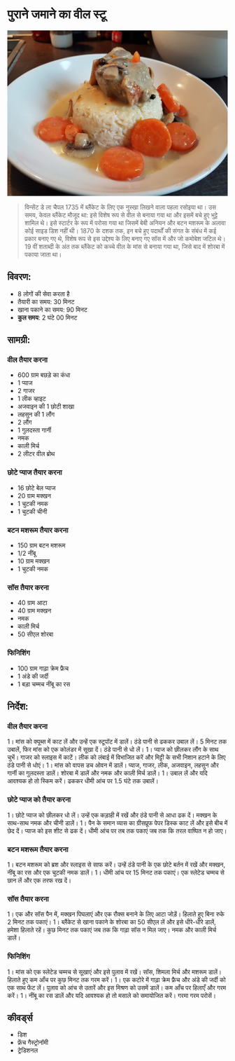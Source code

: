 # पुराने जमाने का वील स्टू

![पुराने जमाने का वील स्टू](https://github.com/anamorph/recettes/blob/main/photos/fr-plat-blanquette_de_veau_a_l_ancienne-01.jpg?raw=true)

> विन्सेंट डे ला चैपल 1735 में ब्लैंकेट के लिए एक नुस्खा लिखने वाला पहला रसोइया था। उस समय, केवल ब्लैंकेट मौजूद था: इसे विशेष रूप से वील से बनाया गया था और इसमें बचे हुए भुट्टे शामिल थे। इसे स्टार्टर के रूप में परोसा गया था जिसमें बेबी अनियन और बटन मशरूम के अलावा कोई साइड डिश नहीं थी। 1870 के दशक तक, इन बचे हुए पदार्थों की संगत के संबंध में कई प्रकार बनाए गए थे, विशेष रूप से इस उद्देश्य के लिए बनाए गए सॉस में और जो कमोबेश जटिल थे। 19 वीं शताब्दी के अंत तक ब्लैंकेट को कच्चे वील के मांस से बनाया गया था, जिसे बाद में शोरबा में पकाया जाता था।

## विवरण:
* 8 लोगों की सेवा करता है
* तैयारी का समय: 30 मिनट
* खाना पकाने का समय: 90 मिनट
* **कुल समय**: 2 घंटे 00 मिनट

## सामग्री:
### वील तैयार करना
* 600 ग्राम बछड़े का कंधा
* 1 प्याज
* 2 गाजर
* 1 लीक व्हाइट
* अजवाइन की 1 छोटी शाखा
* लहसुन की 1 लौंग
* 2 लौंग
* 1 गुलदस्ता गार्नी
* नमक
* काली मिर्च
* 2 लीटर वील ब्रोथ

### छोटे प्याज तैयार करना
* 16 छोटे बेल प्याज
* 20 ग्राम मक्खन
* 1 चुटकी नमक
* 1 चुटकी चीनी

### बटन मशरूम तैयार करना
* 150 ग्राम बटन मशरूम
* 1/2 नींबू
* 10 ग्राम मक्खन
* 1 चुटकी नमक

### सॉस तैयार करना
* 40 ग्राम आटा
* 40 ग्राम मक्खन
* नमक
* काली मिर्च
* 50 सीएल शोरबा

### फिनिशिंग
* 100 ग्राम गाढ़ा क्रेम फ्रैच
* 1 अंडे की जर्दी
* 1 बड़ा चम्मच नींबू का रस

## निर्देश:
### वील तैयार करना
 1। मांस को क्यूब्स में काट लें और उन्हें एक स्टूपॉट में डालें। ठंडे पानी से ढककर उबाल लें। 5 मिनट तक उबालें, फिर मांस को एक कोलंडर में सूखा दें। ठंडे पानी से धो लें।
 1। प्याज को छीलकर लौंग के साथ चुभें। गाजर को स्लाइस में काटें। लीक को लंबाई में विभाजित करें और मिट्टी के सभी निशान हटाने के लिए ठंडे पानी से धोएं।
 1। मांस को वापस डच ओवन में डालें। प्याज, गाजर, लीक, अजवाइन, लहसुन और गार्नी का गुलदस्ता डालें। शोरबा में डालें और नमक और काली मिर्च डालें।
 1। उबाल लें और यदि आवश्यक हो तो स्किम करें। ढककर धीमी आंच पर 1.5 घंटे तक उबालें।

### छोटे प्याज को तैयार करना
 1। छोटे प्याज को छीलकर धो लें। उन्हें एक कड़ाही में रखें और ठंडे पानी से आधा ढक दें। मक्खन के साथ-साथ नमक और चीनी डालें।
 1। पैन के समान व्यास का ग्रीसप्रूफ पेपर डिस्क काट लें और इसे बीच में छेद दें। प्याज को इस शीट से ढक दें। धीमी आंच पर तब तक पकाएं जब तक कि तरल वाष्पित न हो जाए।

### बटन मशरूम तैयार करना
 1। बटन मशरूम को ब्रश और स्लाइस से साफ करें। उन्हें ठंडे पानी के एक छोटे बर्तन में रखें और मक्खन, नींबू का रस और एक चुटकी नमक डालें।
 1। धीमी आंच पर 15 मिनट तक पकाएं। एक स्लेटेड चम्मच से छान लें और एक तरफ रख दें।

### सॉस तैयार करना
 1। एक और सॉस पैन में, मक्खन पिघलाएं और एक रौक्स बनाने के लिए आटा जोड़ें। हिलाते हुए बिना रुके 2 मिनट तक पकाएं।
 1। ब्लैंकेट से खाना पकाने के शोरबा का 50 सीएल लें और इसे धीरे-धीरे डालें, हमेशा हिलाते रहें। कुछ मिनट तक पकाएं जब तक कि गाढ़ा सॉस न मिल जाए। नमक और काली मिर्च डालें।

### फिनिशिंग

 1। मांस को एक स्लेटेड चम्मच से सूखाएं और इसे पुलाव में रखें। सॉस, शिमला मिर्च और मशरूम डालें। हिलाते हुए कम आँच पर कुछ मिनट तक गरम करें।
 1। एक कटोरे में गाढ़ा क्रेम फ्रैच और अंडे की जर्दी को एक साथ फेंट लें। पुलाव को आंच से उतारें और इस मिश्रण को उसमें डालें। कम आँच पर हिलाएँ और गरम करें।
 1। नींबू का रस डालें और यदि आवश्यक हो तो मसाले को समायोजित करें। गरमा गरम परोसें।

## कीवर्ड्स
* डिश
* फ्रेंच गैस्ट्रोनॉमी
* ट्रेडिशनल